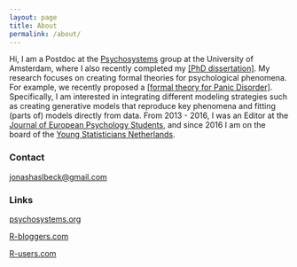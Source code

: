 ```yaml
---
layout: page
title: About
permalink: /about/
---
```


Hi, I am a Postdoc at the [Psychosystems](http://psychosystems.org) group at the University of Amsterdam, where I also recently completed my [[PhD dissertation]](https://www.uva.nl/en/profile/h/a/j.m.b.haslbeck/j.m.b.haslbeck.html#anker-publications-doctoral-thesis). My research focuses on creating formal theories for psychological phenomena. For example, we recently proposed a [[formal theory for Panic Disorder]](https://psyarxiv.com/km37w/). Specifically, I am interested in integrating different modeling strategies such as creating generative models that reproduce key phenomena and fitting (parts of) models directly from data. From 2013 - 2016, I was an Editor at the [Journal of European Psychology Students](http://jeps.efpsa.org), and since 2016 I am on the board of the [Young Statisticians Netherlands](http://youngstatisticians.nl).


### Contact

jonashaslbeck@gmail.com


### Links

[psychosystems.org](http://psychosystems.org)

[R-bloggers.com](http://www.r-bloggers.com/)

[R-users.com](http://www.r-users.com/)